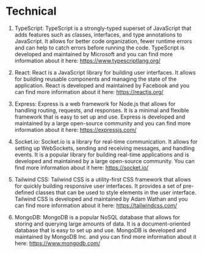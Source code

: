 # Technical

1. TypeScript: TypeScript is a strongly-typed superset of JavaScript that adds features such as classes, interfaces, and type annotations to JavaScript. It allows for better code organization, fewer runtime errors and can help to catch errors before running the code. TypeScript is developed and maintained by Microsoft and you can find more information about it here: https://www.typescriptlang.org/

2. React: React is a JavaScript library for building user interfaces. It allows for building reusable components and managing the state of the application. React is developed and maintained by Facebook and you can find more information about it here: https://reactjs.org/

3. Express: Express is a web framework for Node.js that allows for handling routing, requests, and responses. It is a minimal and flexible framework that is easy to set up and use. Express is developed and maintained by a large open-source community and you can find more information about it here: https://expressjs.com/

4. Socket.io: Socket.io is a library for real-time communication. It allows for setting up WebSockets, sending and receiving messages, and handling events. It is a popular library for building real-time applications and is developed and maintained by a large open-source community. You can find more information about it here: https://socket.io/

5. Tailwind CSS: Tailwind CSS is a utility-first CSS framework that allows for quickly building responsive user interfaces. It provides a set of pre-defined classes that can be used to style elements in the user interface. Tailwind CSS is developed and maintained by Adam Wathan and you can find more information about it here: https://tailwindcss.com/

6. MongoDB: MongoDB is a popular NoSQL database that allows for storing and querying large amounts of data. It is a document-oriented database that is easy to set up and use. MongoDB is developed and maintained by MongoDB Inc. and you can find more information about it here: https://www.mongodb.com/